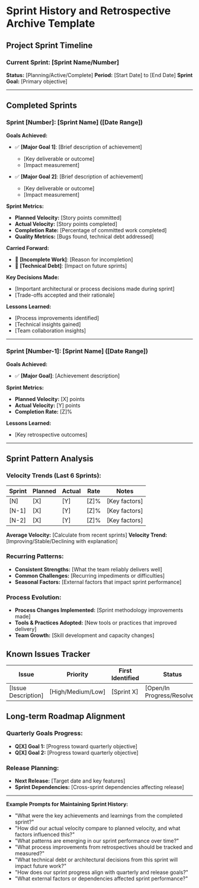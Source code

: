 # Sprint History and Retrospective Archive Template

## Project Sprint Timeline

### Current Sprint: [Sprint Name/Number]
**Status:** [Planning/Active/Complete]
**Period:** [Start Date] to [End Date]
**Sprint Goal:** [Primary objective]

---

## Completed Sprints

### Sprint [Number]: [Sprint Name] ([Date Range])
**Goals Achieved:**
- ✅ **[Major Goal 1]**: [Brief description of achievement]
  - [Key deliverable or outcome]
  - [Impact measurement]

- ✅ **[Major Goal 2]**: [Brief description of achievement]
  - [Key deliverable or outcome]
  - [Impact measurement]

**Sprint Metrics:**
- **Planned Velocity:** [Story points committed]
- **Actual Velocity:** [Story points completed]
- **Completion Rate:** [Percentage of committed work completed]
- **Quality Metrics:** [Bugs found, technical debt addressed]

**Carried Forward:**
- 🚧 **[Incomplete Work]**: [Reason for incompletion]
- 🚧 **[Technical Debt]**: [Impact on future sprints]

**Key Decisions Made:**
- [Important architectural or process decisions made during sprint]
- [Trade-offs accepted and their rationale]

**Lessons Learned:**
- [Process improvements identified]
- [Technical insights gained]
- [Team collaboration insights]

---

### Sprint [Number-1]: [Sprint Name] ([Date Range])
**Goals Achieved:**
- ✅ **[Major Goal]**: [Achievement description]

**Sprint Metrics:**
- **Planned Velocity:** [X] points
- **Actual Velocity:** [Y] points  
- **Completion Rate:** [Z]%

**Lessons Learned:**
- [Key retrospective outcomes]

---

## Sprint Pattern Analysis

### Velocity Trends (Last 6 Sprints):
| Sprint | Planned | Actual | Rate | Notes |
|--------|---------|--------|------|-------|
| [N]    | [X]     | [Y]    | [Z]% | [Key factors] |
| [N-1]  | [X]     | [Y]    | [Z]% | [Key factors] |
| [N-2]  | [X]     | [Y]    | [Z]% | [Key factors] |

**Average Velocity:** [Calculate from recent sprints]
**Velocity Trend:** [Improving/Stable/Declining with explanation]

### Recurring Patterns:
- **Consistent Strengths:** [What the team reliably delivers well]
- **Common Challenges:** [Recurring impediments or difficulties]
- **Seasonal Factors:** [External factors that impact sprint performance]

### Process Evolution:
- **Process Changes Implemented:** [Sprint methodology improvements made]
- **Tools & Practices Adopted:** [New tools or practices that improved delivery]
- **Team Growth:** [Skill development and capacity changes]

## Known Issues Tracker
| Issue | Priority | First Identified | Status | Notes |
|-------|----------|-----------------|--------|-------|
| [Issue Description] | [High/Medium/Low] | [Sprint X] | [Open/In Progress/Resolved] | [Current status] |

## Long-term Roadmap Alignment
### Quarterly Goals Progress:
- **Q[X] Goal 1:** [Progress toward quarterly objective]
- **Q[X] Goal 2:** [Progress toward quarterly objective]

### Release Planning:
- **Next Release:** [Target date and key features]
- **Sprint Dependencies:** [Cross-sprint dependencies affecting release]

---

**Example Prompts for Maintaining Sprint History:**

*   "What were the key achievements and learnings from the completed sprint?"
*   "How did our actual velocity compare to planned velocity, and what factors influenced this?"
*   "What patterns are emerging in our sprint performance over time?"
*   "What process improvements from retrospectives should be tracked and measured?"
*   "What technical debt or architectural decisions from this sprint will impact future work?"
*   "How does our sprint progress align with quarterly and release goals?"
*   "What external factors or dependencies affected sprint performance?"